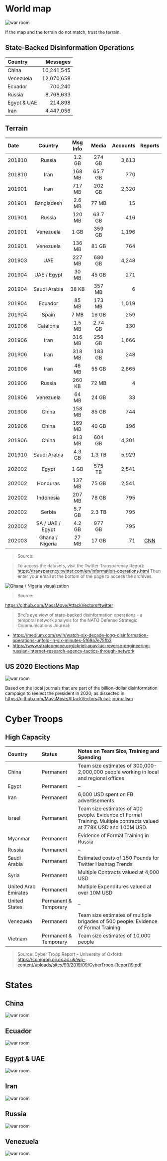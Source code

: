 # World map

![war room](Assets/Map.png?raw=true "World Map")

If the map and the terrain do not match, trust the terrain.

## State-Backed Disinformation Operations

| Country    |  Messages |
|:-----------|----------:|
| China      | 10,241,545|             
| Venezuela  | 12,070,658|   
| Ecuador    |    700,240|
| Russia     |  8,768,633|
| Egypt & UAE|    214,898|
| Iran       |  4,447,056|

## Terrain

| Date     | Country  | Msg Info  | Media | Accounts |Reports|
|:-----------|:-----------:|:------------:|:------------:|------------:|:-----:|
| 201810|Russia   |  1.2 GB|274 GB|3,613||
| 201810|Iran     | 168 MB | 65.7 GB|770 ||
| 201901|Iran     |  717 MB| 202 GB|2,320||
| 201901|Bangladesh |2.6 MB|77 MB|15 ||
| 201901|Russia|120 MB|63.7 GB|416 ||
| 201901|Venezuela |1 GB|359 GB|1,196||
| 201901|Venezuela |136 MB|81 GB|764 ||
| 201903|UAE |227 MB|680 GB|4,248 ||
| 201904|UAE / Egypt|30 MB|45 GB|271||
| 201904|Saudi Arabia|38 KB|357 MB|6 ||
| 201904|Ecuador |85 MB|173 MB|1,019  ||
| 201904|Spain |7 MB|16 GB|259 ||
| 201906|Catalonia |1.5 MB|2.74 GB|130 ||
| 201906|Iran|316 MB|258 GB|1,666 ||
| 201906|Iran|318 MB|183 GB|248 ||
| 201906|Iran|46 MB|55 GB|2,865 ||
| 201906|Russia|260 KB|72 MB|4||
| 201906|Venezuela |64 MB|24 GB|33 ||
| 201906|China |158 MB|85 GB|744  ||
| 201906|China |169 MB|40 GB|196 ||
| 201906|China |913 MB|604 GB|4,301||
| 201910|Saudi Arabia |4.3 GB|1.3 TB|5,929||
| 202002|Egypt |1 GB|575 TB|2,541 ||
| 202002|Honduras |137 MB|75 GB|2,541 ||
| 202002|Indonesia |207 MB|78 GB|795 ||
| 202002|Serbia |5.7 GB|2.3 TB|795 ||
| 202002|SA / UAE / Egypt |4.2 GB|977 GB|795 ||
| 202003|Ghana / Nigeria |27 MB|17 GB|71| [CNN](https://edition.cnn.com/2020/03/12/world/russia-ghana-troll-farms-2020-ward/index.html) |

>Source:

>To access the datasets, visit the Twitter Transparency Report: https://transparency.twitter.com/en/information-operations.html
Then enter your email at the bottom of the page to access the archives.

![Ghana / Nigeria visualization](https://github.com/MassMove/AttackVectors/raw/master/Twitter/datasets/GHA%20or%20NGA/palladio-top1k-tweet-visualization.png?raw=true "Ghana / Nigeria Palladio visualization")

>Source:

https://github.com/MassMove/AttackVectors#twitter

>Bird’s eye view of state-backed disinformation operations - a temporal network analysis for the NATO Defense Strategic Communications Journal: 

- https://medium.com/swlh/watch-six-decade-long-disinformation-operations-unfold-in-six-minutes-5f69a7e75fb3
- https://www.stratcomcoe.org/ckriel-apavliuc-reverse-engineering-russian-internet-research-agency-tactics-through-network

## US 2020 Elections Map

![war room](https://i.imgur.com/LP3SFEj.png "US 2020 Elections Map")

Based on the local journals that are part of the billion-dollar disinformation campaign to reelect the president in 2020; as dissected in https://github.com/MassMove/AttackVectors#local-journalism

# Cyber Troops

## High Capacity

|Country|Status|Notes on Team Size, Training and Spending|
|:-----------|:-----------|:------------|
|China| Permanent |Team size estimates of 300,000-2,000,000 people working in local and regional offices|
|Egypt| Permanent |–|
|Iran |Permanent |6,000 USD spent on FB advertisements|
|Israel| Permanent |Team size estimates of 400 people. Evidence of Formal Training. Multiple contracts valued at 778K USD and 100M USD.|
|Myanmar| Permanent |Evidence of Formal Training in Russia|
|Russia| Permanent |–|
|Saudi Arabia| Permanent |Estimated costs of 150 Pounds for Twitter Hashtag Trends|
|Syria |Permanent |Multiple Contracts valued at 4,000 USD|
|United Arab Emirates| Permanent |Multiple Expenditures valued at over 10M USD|
|United States| Permanent & Temporary |–|
|Venezuela |Permanent |Team size estimates of multiple brigades of 500 people. Evidence of Formal Training|
|Vietnam |Permanent & Temporary |Team size estimates of 10,000 people |

>Source:
>Cyber Troop Report - University of Oxford: https://comprop.oii.ox.ac.uk/wp-content/uploads/sites/93/2019/09/CyberTroop-Report19.pdf

# States

## China

![war room](Assets/States/China.png?raw=true "China")

## Ecuador

![war room](Assets/States/Ecuador.png?raw=true "Ecuador")

## Egypt & UAE

![war room](Assets/States/Egypt%20%26%20UAE.png?raw=true "Egypt & UAE")

## Iran

![war room](Assets/States/Iran.png?raw=true "Iran")

## Russia

![war room](Assets/States/Russia.png?raw=true "Russia")

## Venezuela

![war room](Assets/States/Venezuela.png?raw=true "Venezuela")